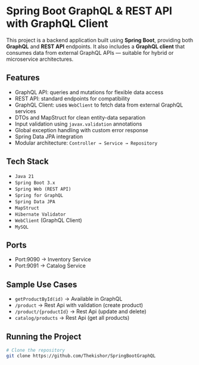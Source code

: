 # Spring Boot GraphQL & REST API with GraphQL Client

This project is a backend application built using **Spring Boot**, providing both **GraphQL** and **REST API** endpoints. It also includes a **GraphQL client** that consumes data from external GraphQL APIs — suitable for hybrid or microservice architectures.

## Features

- GraphQL API: queries and mutations for flexible data access
- REST API: standard endpoints for compatibility
- GraphQL Client: uses `WebClient` to fetch data from external GraphQL services
- DTOs and MapStruct for clean entity-data separation
- Input validation using `javax.validation` annotations
- Global exception handling with custom error response
- Spring Data JPA integration
- Modular architecture: `Controller → Service → Repository`

## Tech Stack

- `Java 21`
- `Spring Boot 3.x`
- `Spring Web (REST API)`
- `Spring for GraphQL`
- `Spring Data JPA`
- `MapStruct`
- `Hibernate Validator`
- `WebClient` (GraphQL Client)
- `MySQL`

## Ports
  - Port:9090 -> Inventory Service
  - Port:9091 -> Catalog Service

## Sample Use Cases

- `getProductById(id)` → Available in GraphQL
- `/product` → Rest Api with validation (create product)
- `/product/{productId}` → Rest Api (update and delete)
- `catalog/products` → Rest Api (get all products)

## Running the Project

```bash
# Clone the repository
git clone https://github.com/Thekishor/SpringBootGraphQL

